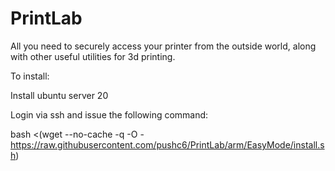 # PrintLab
All you need to securely access your printer from the outside world, along with other useful utilities for 3d printing.

To install:

Install ubuntu server 20

Login via ssh and issue the following command:

bash <(wget --no-cache -q -O - https://raw.githubusercontent.com/pushc6/PrintLab/arm/EasyMode/install.sh)
